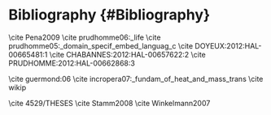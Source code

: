 # Bibliography {#Bibliography}

\cite Pena2009
\cite prudhomme06:_life
\cite prudhomme05:_domain_specif_embed_languag_c
\cite DOYEUX:2012:HAL-00665481:1
\cite CHABANNES:2012:HAL-00657622:2
\cite PRUDHOMME:2012:HAL-00662868:3

\cite guermond:06
\cite incropera07:_fundam_of_heat_and_mass_trans
\cite wikip

\cite 4529/THESES
\cite Stamm2008
\cite Winkelmann2007
